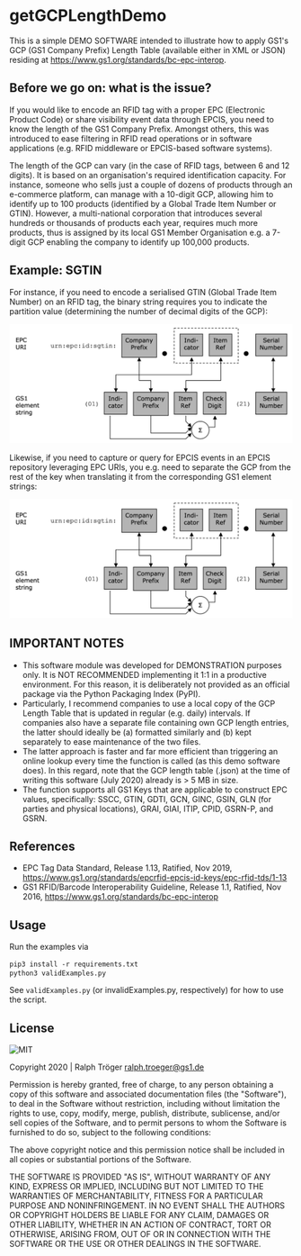 # getGCPLengthDemo

This is a simple DEMO SOFTWARE intended to illustrate how to apply GS1's GCP (GS1 Company Prefix) Length Table (available either in XML or JSON) residing at https://www.gs1.org/standards/bc-epc-interop.

## Before we go on: what is the issue?

If you would like to encode an RFID tag with a proper EPC (Electronic Product Code) or share visibility event data through EPCIS, you need to know the length of the GS1 Company Prefix. Amongst others, this was introduced to ease filtering in RFID read operations or in software applications (e.g. RFID middleware or EPCIS-based software systems).

The length of the GCP can vary (in the case of RFID tags, between 6 and 12 digits). It is based on an organisation's required identification capacity. For instance, someone who sells just a couple of dozens of products through an e-commerce platform, can manage with a 10-digit GCP, allowing him to identify up to 100 products (identified by a Global Trade Item Number or GTIN). However, a multi-national corporation that introduces several hundreds or thousands of products each year, requires much more products, thus is assigned by its local GS1 Member Organisation e.g. a 7-digit GCP enabling the company to identify up 100,000 products.

## Example: SGTIN
For instance, if you need to encode a serialised GTIN (Global Trade Item Number) on an RFID tag, the binary string requires you to indicate the partition value (determining the number of decimal digits of the GCP):

![SGTIN Coding Table](images/sgtinTranslation.jpeg)

Likewise, if you need to capture or query for EPCIS events in an EPCIS repository leveraging EPC URIs, you e.g. need to separate the GCP from the rest of the key when translating it from the corresponding GS1 element strings:  

![SGTIN Translation](images/sgtinTranslation.jpeg)

## IMPORTANT NOTES

* This software module was developed for DEMONSTRATION purposes only. It is NOT RECOMMENDED implementing it 1:1 in a productive environment. For this reason, it is deliberately not provided as an official package via the Python Packaging Index (PyPI).
* Particularly, I recommend companies to use a local copy of the GCP Length Table that is updated in regular (e.g. daily) intervals. If companies also have a separate file containing own GCP length entries, the latter should ideally be (a) formatted similarly and (b) kept separately to ease maintenance of the two files.
* The latter approach is faster and far more efficient than triggering an online lookup every time the function is called (as this demo software does). In this regard, note that the GCP length table (.json) at the time of writing this software (July 2020) already is > 5 MB in size.
* The function supports all GS1 Keys that are applicable to construct EPC values, specifically: 
SSCC, GTIN, GDTI, GCN, GINC, GSIN, GLN (for parties and physical locations), GRAI, GIAI, ITIP, CPID, GSRN-P, and GSRN.

## References

* EPC Tag Data Standard, Release 1.13, Ratified, Nov 2019, https://www.gs1.org/standards/epcrfid-epcis-id-keys/epc-rfid-tds/1-13
* GS1 RFID/Barcode Interoperability Guideline, Release 1.1, Ratified, Nov 2016, https://www.gs1.org/standards/bc-epc-interop

## Usage
Run the examples via
```
pip3 install -r requirements.txt
python3 validExamples.py
```
See `validExamples.py` (or invalidExamples.py, respectively) for how to use the script.

## License

<img alt="MIT" style="border-width:0" src="https://opensource.org/files/OSIApproved_1.png" width="150px;"/><br />

Copyright 2020 | Ralph Tröger <ralph.troeger@gs1.de>

Permission is hereby granted, free of charge, to any person obtaining a copy of this software and associated documentation files (the "Software"), to deal in the Software without restriction, including without limitation the rights to use, copy, modify, merge, publish, distribute, sublicense, and/or sell copies of the Software, and to permit persons to whom the Software is furnished to do so, subject to the following conditions:

The above copyright notice and this permission notice shall be included in all copies or substantial portions of the Software.

THE SOFTWARE IS PROVIDED "AS IS", WITHOUT WARRANTY OF ANY KIND, EXPRESS OR IMPLIED, INCLUDING BUT NOT LIMITED TO THE WARRANTIES OF MERCHANTABILITY, FITNESS FOR A PARTICULAR PURPOSE AND NONINFRINGEMENT. IN NO EVENT SHALL THE AUTHORS OR COPYRIGHT HOLDERS BE LIABLE FOR ANY CLAIM, DAMAGES OR OTHER LIABILITY, WHETHER IN AN ACTION OF CONTRACT, TORT OR OTHERWISE, ARISING FROM, OUT OF OR IN CONNECTION WITH THE SOFTWARE OR THE USE OR OTHER DEALINGS IN THE SOFTWARE.